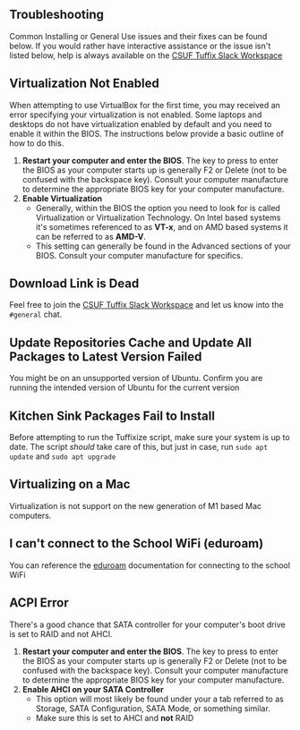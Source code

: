 ## Troubleshooting ##

Common Installing or General Use issues and their fixes can be found below. If you would rather have interactive assistance or the issue isn't listed below, help is always available on the [CSUF Tuffix Slack Workspace](README.md#community-slack-workspace)

## Virtualization Not Enabled ##

When attempting to use VirtualBox for the first time, you may received an error specifying your virtualization is not enabled. Some laptops and desktops do not have virtualization enabled by default and you need to enable it within the BIOS. The instructions below provide a basic outline of how to do this.

  1. **Restart your computer and enter the BIOS**. The key to press to enter the BIOS as your computer starts up is generally F2 or Delete (not to be confused with the backspace key). Consult your computer manufacture to determine the appropriate BIOS key for your computer manufacture.
  2. **Enable Virtualization**
      - Generally, within the BIOS the option you need to look for is called Virtualization or  Virtualization Technology. On Intel based systems it's sometimes referenced to as **VT-x**, and on AMD based systems it can be referred to as **AMD-V**.
      - This setting can generally be found in the Advanced sections of your BIOS. Consult your computer manufacture for specifics.

## Download Link is Dead ##

Feel free to join the [CSUF Tuffix Slack Workspace](README.md#community-slack-workspace) and let us know into the `#general` chat.

## Update Repositories Cache and Update All Packages to Latest Version Failed ##

You might be on an unsupported version of Ubuntu. Confirm you are running the intended version of Ubuntu for the current version 

## Kitchen Sink Packages Fail to Install ##

Before attempting to run the Tuffixize script, make sure your system is up to date. The script *should* take care of this, but just in case, run `sudo apt update` and `sudo apt upgrade`

## Virtualizing on a Mac ##

Virtualization is not support on the new generation of M1 based Mac computers.

## I can't connect to the School WiFi (eduroam) ##

You can reference the [eduroam](eduroam.md) documentation for connecting to the school WiFi

## ACPI Error ##

There's a good chance that SATA controller for your computer's boot drive is set to RAID and not AHCI.

  1. **Restart your computer and enter the BIOS**. The key to press to enter the BIOS as your computer starts up is generally F2 or Delete (not to be confused with the backspace key). Consult your computer manufacture to determine the appropriate BIOS key for your computer manufacture.
  2. **Enable AHCI on your SATA Controller**
      - This option will most likely be found under your a tab referred to as Storage, SATA Configuration, SATA Mode, or something similar.
      - Make sure this is set to AHCI and **not** RAID